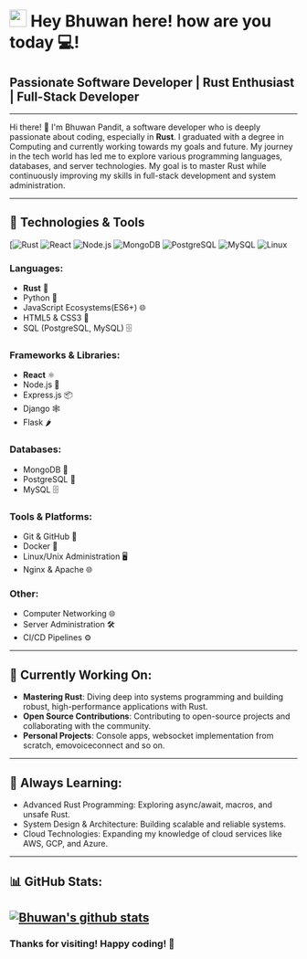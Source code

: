 <h1><img src="https://emojis.slackmojis.com/emojis/images/1531849430/4246/blob-sunglasses.gif?1531849430" width="30"/> Hey Bhuwan here! how are you today 💻!</h1>

## Passionate Software Developer | Rust Enthusiast | Full-Stack Developer

---

Hi there! 👋 I'm Bhuwan Pandit, a software developer who is deeply passionate about coding, especially in **Rust**. I graduated with a degree in Computing and currently working towards my goals and future. My journey in the tech world has led me to explore various programming languages, databases, and server technologies. My goal is to master Rust while continuously improving my skills in full-stack development and system administration.

---

## 🔧 Technologies & Tools
[![Rust](https://img.shields.io/badge/--FFFFFF?style=flat-square&logo=rust&logoColor=000000)
![React](https://img.shields.io/badge/react-20232A?style=for-the-badge&logo=react&logoColor=61DAFB)
![Node.js](https://img.shields.io/badge/node.js-339933?style=for-the-badge&logo=nodedotjs&logoColor=white)
![MongoDB](https://img.shields.io/badge/mongoDB-47A248?style=for-the-badge&logo=mongodb&logoColor=white)
![PostgreSQL](https://img.shields.io/badge/postgreSQL-336791?style=for-the-badge&logo=postgresql&logoColor=white)
![MySQL](https://img.shields.io/badge/mysql-4479A1?style=for-the-badge&logo=mysql&logoColor=white)
![Linux](https://img.shields.io/badge/linux-FCC624?style=for-the-badge&logo=linux&logoColor=black)

### Languages:
- **Rust** 🦀
- Python 🐍
- JavaScript Ecosystems(ES6+) 🌐
- HTML5 & CSS3 🎨
- SQL (PostgreSQL, MySQL) 🗄️

### Frameworks & Libraries:
- **React** ⚛️
- Node.js 🚀
- Express.js 📦
- Django 🕸️
- Flask 🌶️

### Databases:
- MongoDB 🍃
- PostgreSQL 🐘
- MySQL 🗄️

### Tools & Platforms:
- Git & GitHub 🐙
- Docker 🐳
- Linux/Unix Administration 🖥️
- Nginx & Apache 🌐

### Other:
- Computer Networking 🌐
- Server Administration 🛠️
- CI/CD Pipelines ⚙️

---

## 🎯 Currently Working On:
- **Mastering Rust**: Diving deep into systems programming and building robust, high-performance applications with Rust.
- **Open Source Contributions**: Contributing to open-source projects and collaborating with the community.
- **Personal Projects**: Console apps, websocket implementation from scratch, emovoiceconnect and so on.

---

## 🌱 Always Learning:
- Advanced Rust Programming: Exploring async/await, macros, and unsafe Rust.
- System Design & Architecture: Building scalable and reliable systems.
- Cloud Technologies: Expanding my knowledge of cloud services like AWS, GCP, and Azure.


---

## 📊 GitHub Stats:
[![Bhuwan's github stats](https://github-readme-stats.vercel.app/api?username=bp7968h&show_icons=true)](https://github.com/anuraghazra/github-readme-stats)
---

### Thanks for visiting! Happy coding! 🚀
